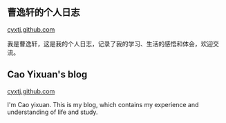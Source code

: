 
## 曹逸轩的个人日志
[cyxtj.github.com](http://cyxtj.github.com)

我是曹逸轩，这是我的个人日志，记录了我的学习、生活的感悟和体会，欢迎交流。

## Cao Yixuan's blog
[cyxtj.github.com](cyxtj.github.com)

I'm Cao yixuan. This is my blog, which contains my experience and understanding of life and study.